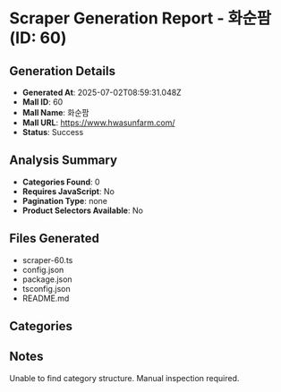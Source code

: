 # Scraper Generation Report - 화순팜 (ID: 60)

## Generation Details
- **Generated At**: 2025-07-02T08:59:31.048Z
- **Mall ID**: 60
- **Mall Name**: 화순팜
- **Mall URL**: https://www.hwasunfarm.com/
- **Status**: Success

## Analysis Summary
- **Categories Found**: 0
- **Requires JavaScript**: No
- **Pagination Type**: none
- **Product Selectors Available**: No

## Files Generated
- scraper-60.ts
- config.json
- package.json
- tsconfig.json
- README.md

## Categories



## Notes
Unable to find category structure. Manual inspection required.
